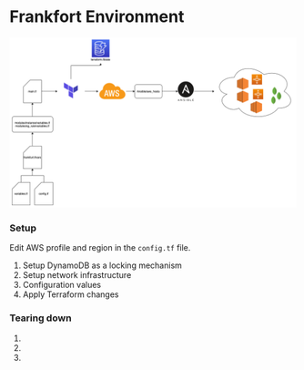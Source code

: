 # Frankfort Environment

![Terraform](Images/HomeLike_Diagram.png?raw=true "Terraform Diagram")

### Setup
Edit AWS profile and region in the `config.tf` file.

1. Setup DynamoDB as a locking mechanism
2. Setup network infrastructure
3. Configuration values
4. Apply Terraform changes

### Tearing down
1. 
2. 
3.


